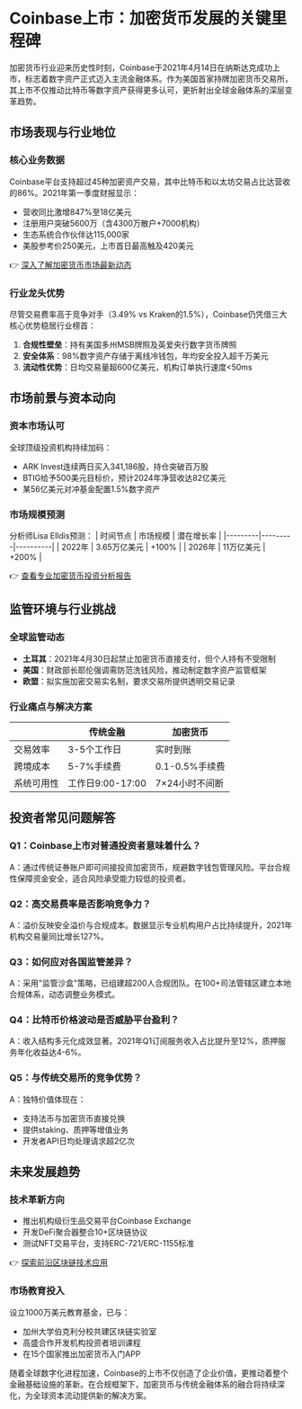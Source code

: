 # Coinbase上市：加密货币发展的关键里程碑

加密货币行业迎来历史性时刻，Coinbase于2021年4月14日在纳斯达克成功上市，标志着数字资产正式迈入主流金融体系。作为美国首家持牌加密货币交易所，其上市不仅推动比特币等数字资产获得更多认可，更折射出全球金融体系的深层变革趋势。

## 市场表现与行业地位

### 核心业务数据
Coinbase平台支持超过45种加密资产交易，其中比特币和以太坊交易占比达营收的86%。2021年第一季度财报显示：
- 营收同比激增847%至18亿美元
- 注册用户突破5600万（含4300万散户+7000机构）
- 生态系统合作伙伴达115,000家
- 美股参考价250美元，上市首日最高触及420美元

👉 [深入了解加密货币市场最新动态](https://bit.ly/okx_welcome)

### 行业龙头优势
尽管交易费率高于竞争对手（3.49% vs Kraken的1.5%），Coinbase仍凭借三大核心优势稳居行业榜首：
1. **合规性壁垒**：持有美国多州MSB牌照及英爱央行数字货币牌照
2. **安全体系**：98%数字资产存储于离线冷钱包，年均安全投入超千万美元
3. **流动性优势**：日均交易量超600亿美元，机构订单执行速度<50ms

## 市场前景与资本动向

### 资本市场认可
全球顶级投资机构持续加码：
- ARK Invest连续两日买入341,186股，持仓突破百万股
- BTIG给予500美元目标价，预计2024年净营收达82亿美元
- 某56亿美元对冲基金配置1.5%数字资产

### 市场规模预测
分析师Lisa Elldis预测：
| 时间节点 | 市场规模 | 潜在增长率 |
|---------|---------|----------|
| 2022年 | 3.65万亿美元 | +100% |
| 2026年 | 11万亿美元 | +200% |

👉 [查看专业加密货币投资分析报告](https://bit.ly/okx_welcome)

## 监管环境与行业挑战

### 全球监管动态
- **土耳其**：2021年4月30日起禁止加密货币直接支付，但个人持有不受限制
- **美国**：财政部长耶伦强调需防范洗钱风险，推动制定数字资产监管框架
- **欧盟**：拟实施加密交易实名制，要求交易所提供透明交易记录

### 行业痛点与解决方案
||传统金融|加密货币|
|---|---|---|
| 交易效率| 3-5个工作日| 实时到账 |
| 跨境成本| 5-7%手续费| 0.1-0.5%手续费 |
| 系统可用性| 工作日9:00-17:00| 7×24小时不间断 |

## 投资者常见问题解答

### Q1：Coinbase上市对普通投资者意味着什么？
A：通过传统证券账户即可间接投资加密货币，规避数字钱包管理风险。平台合规性保障资金安全，适合风险承受能力较低的投资者。

### Q2：高交易费率是否影响竞争力？
A：溢价反映安全溢价与合规成本。数据显示专业机构用户占比持续提升，2021年机构交易量同比增长127%。

### Q3：如何应对各国监管差异？
A：采用"监管沙盒"策略，已组建超200人合规团队。在100+司法管辖区建立本地合规体系，动态调整业务模式。

### Q4：比特币价格波动是否威胁平台盈利？
A：收入结构多元化成效显著。2021年Q1订阅服务收入占比提升至12%，质押服务年化收益达4-6%。

### Q5：与传统交易所的竞争优势？
A：独特价值体现在：
- 支持法币与加密货币直接兑换
- 提供staking、质押等增值业务
- 开发者API日均处理请求超2亿次

## 未来发展趋势

### 技术革新方向
- 推出机构级衍生品交易平台Coinbase Exchange
- 开发DeFi聚合器整合10+区块链协议
- 测试NFT交易平台，支持ERC-721/ERC-1155标准

👉 [探索前沿区块链技术应用](https://bit.ly/okx_welcome)

### 市场教育投入
设立1000万美元教育基金，已与：
- 加州大学伯克利分校共建区块链实验室
- 高盛合作开发机构投资者培训课程
- 在15个国家推出加密货币入门APP

随着全球数字化进程加速，Coinbase的上市不仅创造了企业价值，更推动着整个金融基础设施的革新。在合规框架下，加密货币与传统金融体系的融合将持续深化，为全球资本流动提供新的解决方案。